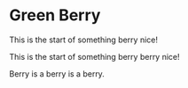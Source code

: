 # Green Berry

This is the start of something berry nice!

This is the start of something berry berry nice!

Berry is a berry is a berry. 
